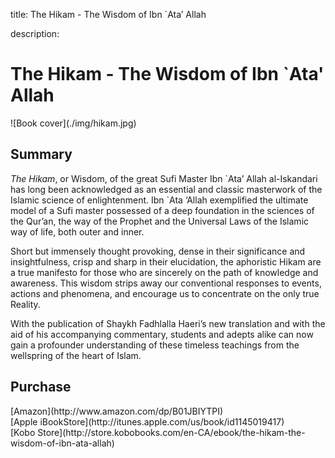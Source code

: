 title: The Hikam - The Wisdom of Ibn `Ata’ Allah

description:

# The Hikam - The Wisdom of Ibn `Ata' Allah

<div markdown="1" class="cover-image">
![Book cover](./img/hikam.jpg)
</div>

## Summary

_The Hikam_, or Wisdom, of the great Sufi Master Ibn \`Ata’ Allah al-Iskandari has long been acknowledged as an essential and classic masterwork of the Islamic science of enlightenment. Ibn `Ata ‘Allah exemplified the ultimate model of a Sufi master possessed of a deep foundation in the sciences of the Qur’an, the way of the Prophet and the Universal Laws of the Islamic way of life, both outer and inner.

Short but immensely thought provoking, dense in their significance and insightfulness, crisp and sharp in their elucidation, the aphoristic Hikam are a true manifesto for those who are sincerely on the path of knowledge and awareness. This wisdom strips away our conventional responses to events, actions and phenomena, and encourage us to concentrate on the only true Reality.

With the publication of Shaykh Fadhlalla Haeri’s new translation and with the aid of his accompanying commentary, students and adepts alike can now gain a profounder understanding of these timeless teachings from the wellspring of the heart of Islam.

## Purchase

<div markdown="3" class="purchase-link">
[Amazon](http://www.amazon.com/dp/B01JBIYTPI)
</div>

<div markdown="3" class="purchase-link">
[Apple iBookStore](http://itunes.apple.com/us/book/id1145019417)
</div>

<div markdown="3" class="purchase-link">
[Kobo Store](http://store.kobobooks.com/en-CA/ebook/the-hikam-the-wisdom-of-ibn-ata-allah)
</div>
